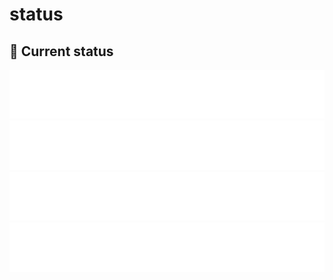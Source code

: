 # status

## 🚥 Current status

<!-- <downtime-status> -->
![Google](/status/google.com-443.svg)
![Downtime repository](/status/github.com-lowlighter-downtime-443.svg)
![Google DNS](/status/8.8.8.8-53.svg)
![Unavailable website](/status/unavailable.website.com-443.svg)
<!-- <downtime-status/> -->